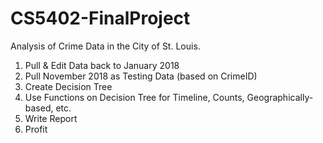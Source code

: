 # CS5402-FinalProject
Analysis of Crime Data in the City of St. Louis.

1. Pull & Edit Data back to January 2018
2. Pull November 2018 as Testing Data (based on CrimeID)
3. Create Decision Tree
4. Use Functions on Decision Tree for Timeline, Counts, Geographically-based, etc.
5. Write Report
6. Profit
